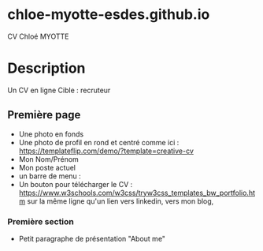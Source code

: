 # chloe-myotte-esdes.github.io
CV Chloé MYOTTE

# Description
Un CV en ligne
Cible : recruteur

## Première page
- Une photo en fonds
- Une photo de profil en rond et centré comme ici : https://templateflip.com/demo/?template=creative-cv
- Mon Nom/Prénom
- Mon poste actuel
- un barre de menu : 
- Un bouton pour télécharger le CV : https://www.w3schools.com/w3css/tryw3css_templates_bw_portfolio.htm sur la même ligne qu'un lien vers linkedin, vers mon blog, 

### Première section
- Petit paragraphe de présentation "About me"


